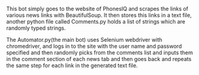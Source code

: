 This bot simply goes to the website of PhonesIQ and scrapes the links of various news links with BeautifulSoup.
It then stores this links in a text file, another python file called Comments.py holds a list of strings which are randomly
typed strings.

The Automator.py(the main bot) uses Selenium webdriver with chromedriver, and logs in to the site with the user name and password
specified and then randomly picks from the comments list and inputs them in the comment section of each news tab and then goes back
and repeats the same step for each link in the generated text file.